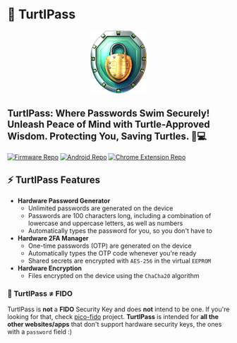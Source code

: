 # 🐢 TurtlPass

<div align="center">

<img src="https://raw.githubusercontent.com/TurtlPass/turtlpass-firmware-arduino/main/assets/icon.png" alt="" width="128">

</div>

## TurtlPass: Where Passwords Swim Securely! Unleash Peace of Mind with Turtle-Approved Wisdom. Protecting You, Saving Turtles. 🐢💻

[![Firmware Repo](https://img.shields.io/github/v/release/TurtlPass/turtlpass-firmware-arduino?color=blue\&label=Arduino%20Firmware\&logo=arduino)](https://github.com/TurtlPass/turtlpass-firmware-arduino) [![Android Repo](https://img.shields.io/github/v/release/TurtlPass/turtlpass-android?color=blue\&label=Android%20App\&logo=android)](https://github.com/TurtlPass/turtlpass-android) [![Chrome Extension Repo](https://img.shields.io/github/v/release/TurtlPass/turtlpass-chrome-extension?color=blue\&label=Chrome%20Extension\&logo=googlechrome)](https://github.com/TurtlPass/turtlpass-chrome-extension)

## ⚡ TurtlPass Features

* **Hardware Password Generator**
  * Unlimited passwords are generated on the device
  * Passwords are 100 characters long, including a combination of lowercase and uppercase letters, as well as numbers
  * Automatically types the password for you, so you don't have to
* **Hardware 2FA Manager**
  * One-time passwords (OTP) are generated on the device&#x20;
  * Automatically types the OTP code whenever you're ready
  * Shared secrets are encrypted with `AES-256` in the virtual `EEPROM`
* **Hardware Encryption**
  * Files encrypted on the device using the `ChaCha20` algorithm

### 🔑 TurtlPass ≠ FIDO

TurtlPass is **not** a **FIDO** Security Key and does **not** intend to be one. If you're looking for that, check [pico-fido](https://github.com/polhenarejos/pico-fido) project. **TurtlPass** is intended for **all the other websites/apps** that don't support hardware security keys, the ones with a `password` field :)
